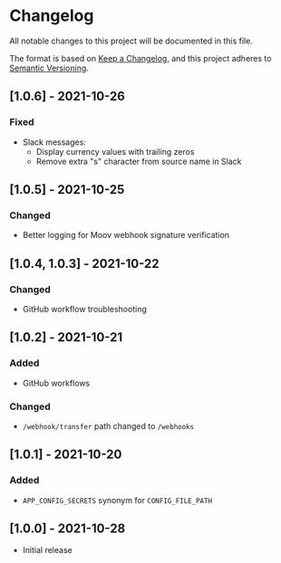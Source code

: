 # Changelog

All notable changes to this project will be documented in this file.

The format is based on [Keep a Changelog](https://keepachangelog.com/en/1.0.0/),
and this project adheres to [Semantic Versioning](https://semver.org/spec/v2.0.0.html).

## [1.0.6] - 2021-10-26

### Fixed

- Slack messages:
  - Display currency values with trailing zeros
  - Remove extra "s" character from source name in Slack

## [1.0.5] - 2021-10-25

### Changed

- Better logging for Moov webhook signature verification

## [1.0.4, 1.0.3] - 2021-10-22

### Changed

- GitHub workflow troubleshooting

## [1.0.2] - 2021-10-21

### Added

- GitHub workflows

### Changed

- `/webhook/transfer` path changed to `/webhooks`

## [1.0.1] - 2021-10-20

### Added

- `APP_CONFIG_SECRETS` synonym for `CONFIG_FILE_PATH`

## [1.0.0] - 2021-10-28

- Initial release
